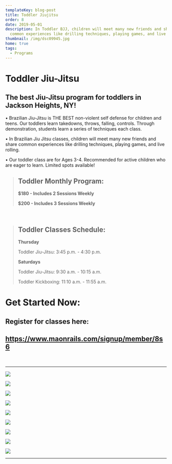 ```yaml
---
templateKey: blog-post
title: Toddler Jiujitsu
order: 8
date: 2019-05-01
description: In Toddler BJJ, children will meet many new friends and share
  common experiences like drilling techniques, playing games, and live rolling
thumbnail: /img/dsc09945.jpg
home: true
tags:
  - Programs
---
```

# Toddler Jiu-Jitsu

## The best Jiu-Jitsu program for toddlers in Jackson Heights, NY!

• Brazilian Jiu-Jitsu is THE BEST non-violent self defense for children and teens. Our toddlers learn takedowns, throws, falling, controls. Through demonstration, students learn a series of techniques each class.

• In Brazilian Jiu Jitsu classes, children will meet many new friends and share common experiences like drilling techniques, playing games, and live rolling.

• Our toddler class are for Ages 3-4. Recommended for active children who are eager to learn. Limited spots available!

> ## T﻿oddler Monthly Program:
>
> **$﻿180 - Includes 2 Sessions Weekly** 
>
> **$﻿200 - Includes 3 Sessions Weekly** 

<br> 

> ## **Toddler Classes Schedule:**
>
> **T﻿hursday**
>
> Toddler Jiu-Jitsu: 3:45 p.m. - 4:30 p.m. 
>
> **S﻿aturdays**
>
> T﻿oddler Jiu-Jitsu: 9:30 a.m. - 10:15 a.m.
>
> T﻿oddler Kickboxing: 11:10 a.m. - 11:55 a.m. 

# Get Started Now:

## Register for classes here:

## <https://www.maonrails.com/signup/member/8s6>

<br>

- - -

![](/img/dsc05661.jpg)

![](/img/dsc09836.jpg)

![](/img/dsc05765.jpg)

![](/img/dsc08341.jpg)

![](/img/dsc00210.jpg)

![](/img/dsc05769.jpg)

![](/img/dsc09851.jpg)

![](/img/dsc09886.jpg)

![](/img/dsc08387.jpg)

- - -